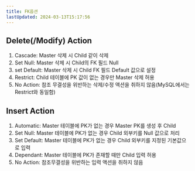 ```yaml
---
title: FK옵션
lastUpdated: 2024-03-13T15:17:56
---
```


## Delete(/Modify) Action

1. Cascade: Master 삭제 시 Child 같이 삭제
2. Set Null: Master 삭제 시 Child의 FK 필드 Null
3. set Default: Master 삭제 시 Child FK 필드 Default 값으로 설정
4. Restrict: Child 테이블에 PK 값이 없는 경우만 Master 삭제 허용
5. No Action: 참조 무결성을 위반하는 삭제/수정 액션을 취하지 않음(MySQL에서는 Restrict와 동일함)

## Insert Action

1. Automatic: Master 테이블에 PK가 없는 경우 Master PK를 생성 후 Child
2. Set Null: Master 테이블에 PK가 없는 경우 Child 외부키를 Null 값으로 처리
3. Set Default: Master 테이블에 PK가 없는 경우 Child 외부키를 지정된 기본값으로 입력
4. Dependant: Master 테이블에 PK가 존재할 때만 Child 입력 허용
5. No Action: 참조무결성을 위반하는 입력 액션을 취하지 않음